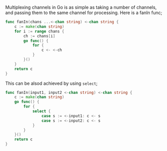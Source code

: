 Multiplexing channels in Go is as simple as taking a number of channels, and passing them to the same channel for processing. Here is a fanIn func;

```go
func fanIn(chans ...<-chan string) <-chan string {
	c := make(chan string)
	for i := range chans {
		ch := chans[i]
		go func() {
			for {
				c <- <-ch
			}
		}()
	}
	return c
}
```

This can be alsod achieved by using `select`;

```go
func fanIn(input1, input2 <-chan string) <-chan string {
	c := make(chan string)
	go func() {
		for {
			select {
				case s := <-input1: c <- s
				case s := <-input2: c <- s
			}
		}
	}()
	return c
}
```